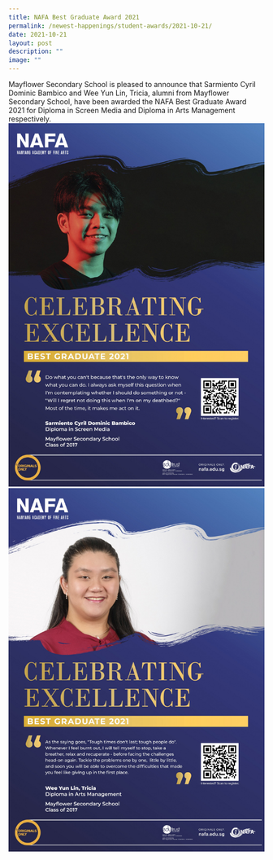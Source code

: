 ```yaml
---
title: NAFA Best Graduate Award 2021
permalink: /newest-happenings/student-awards/2021-10-21/
date: 2021-10-21
layout: post
description: ""
image: ""
---
```

Mayflower Secondary School is pleased to announce that Sarmiento Cyril Dominic Bambico and Wee Yun Lin, Tricia, alumni from Mayflower Secondary School, have been awarded the NAFA Best Graduate Award 2021 for Diploma in Screen Media and Diploma in Arts Management respectively.
![](/images/nafa1.jpg) ![](/images/nafa2.jpg)
